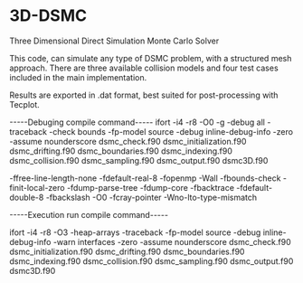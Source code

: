 # 3D-DSMC
Three Dimensional Direct Simulation Monte Carlo Solver

This code, can simulate any type of DSMC problem, with a structured mesh approach. There are three available collision models and four test cases included in the main implementation.

Results are exported in .dat format, best suited for post-processing with Tecplot.

-----Debuging compile command-----
ifort -i4 -r8 -O0 -g -debug all -traceback -check bounds -fp-model source -debug inline-debug-info -zero -assume nounderscore dsmc_check.f90 dsmc_initialization.f90 dsmc_drifting.f90 dsmc_boundaries.f90 dsmc_indexing.f90 dsmc_collision.f90 dsmc_sampling.f90 dsmc_output.f90 dsmc3D.f90

-ffree-line-length-none -fdefault-real-8 -fopenmp -Wall -fbounds-check -finit-local-zero -fdump-parse-tree -fdump-core -fbacktrace -fdefault-double-8 -fbackslash -O0 -fcray-pointer -Wno-lto-type-mismatch



-----Execution run compile command-----

ifort -i4 -r8 -O3 -heap-arrays -traceback -fp-model source -debug inline-debug-info -warn interfaces -zero -assume nounderscore dsmc_check.f90 dsmc_initialization.f90 dsmc_drifting.f90 dsmc_boundaries.f90 dsmc_indexing.f90 dsmc_collision.f90 dsmc_sampling.f90 dsmc_output.f90 dsmc3D.f90
